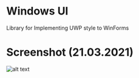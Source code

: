 # Windows UI
Library for Implementing UWP style to WinForms
# Screenshot (21.03.2021)
![alt text](https://github.com/lysep-corp/WindowsUI/blob/main/DemoLogIn.PNG?raw=true)
